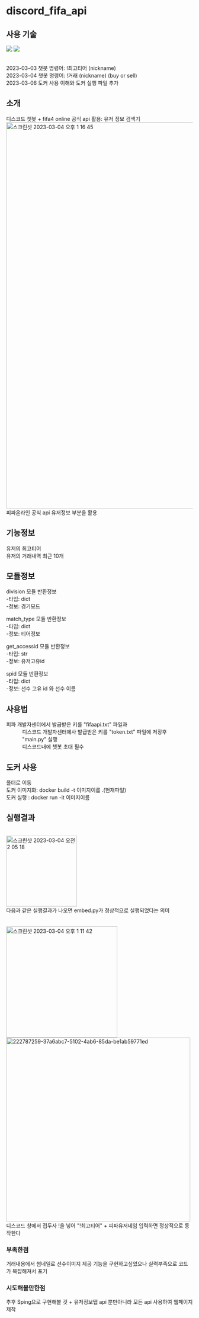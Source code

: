 # discord_fifa_api

## 사용 기술
 <img src="https://img.shields.io/badge/Python-3178C6?style=flat&logo=Python&logoColor=white"/>
<img src="https://img.shields.io/badge/Docker-2496ED?style=flat&logo=Docker&logoColor=white"/>

</br> 2023-03-03 챗봇 명령어: !최고티어 (nickname)
</br> 2023-03-04 챗봇 명령어: !거래 (nickname) (buy or sell)
</br> 2023-03-06 도커 사용 이해와 도커 실행 파일 추가

## 소개
디스코드 챗봇 + fifa4 online 공식 api 활용: 유저 정보 검색기
<img width="1043" alt="스크린샷 2023-03-04 오후 1 16 45" src="https://user-images.githubusercontent.com/100204926/222875255-a5a431cf-8d97-4f43-bfd8-2d323a88fe99.png">피파온라인 공식 api 유저정보 부분을 활용 

## 기능정보
유저의 최고티어</br>
유저의 거래내역 최근 10개



## 모듈정보

division 모듈 반환정보</br>
-타입: dict</br>
-정보: 경기모드</br>

match_type 모듈 반환정보</br>
-타입: dict</br>
-정보: 티어정보</br>

get_accessid 모듈 반환정보</br>
-타입: str</br>
-정보: 유저고유id</br>

spid 모듈 반환정보</br>
-타입: dict</br>
-정보: 선수 고유 id 와 선수 이름</br>

## 사용법
피파 개발자센터에서 발급받은 키를 "fifaapi.txt" 파일과
      </br>&nbsp;&nbsp;&nbsp;&nbsp;&nbsp;&nbsp;&nbsp;&nbsp;&nbsp;&nbsp;&nbsp;디스코드 개발자센터에사 발급받은 키를 "token.txt" 파일에 저장후 
      </br>&nbsp;&nbsp;&nbsp;&nbsp;&nbsp;&nbsp;&nbsp;&nbsp;&nbsp;&nbsp;&nbsp;"main.py" 실행
      </br>&nbsp;&nbsp;&nbsp;&nbsp;&nbsp;&nbsp;&nbsp;&nbsp;&nbsp;&nbsp;&nbsp;디스코드내에 챗봇 초대 필수


## 도커 사용
폴더로 이동 </br>
도커 이미지화: docker build -t 이미지이름 .(현재파일)</br>
도커 실행 : docker run -it 이미지이름

## 실행결과
</br><img width="191" alt="스크린샷 2023-03-04 오전 2 05 18" src="https://user-images.githubusercontent.com/100204926/222782689-525cb383-9c4a-427c-8af3-8da881a85938.png">
</br> 다음과 같은 실행결과가 나오면 embed.py가 정상적으로 실행되었다는 의미
</br>
</br>
</br><img width="300" alt="스크린샷 2023-03-04 오후 1 11 42" src="https://user-images.githubusercontent.com/100204926/222875128-a1f42226-e872-443f-a105-7ac47bc3451e.png"> <img width="497" alt="222787259-37a6abc7-5102-4ab6-85da-be1ab59771ed" src="https://user-images.githubusercontent.com/100204926/223003642-3552ce52-ff58-451e-a985-ced1b3745ddd.png">
</br> 디스코드 창에서 접두사 !을 넣어 "!최고티어" + 피파유저네임 입력하면 정상적으로 동작한다



### 부족한점
거래내용에서 썸네일로 선수이미지 제공 기능을 구현하고싶었으나 실력부족으로 코드가 복잡해져서 포기

### 시도해볼만한점
추후 Sping으로 구현해볼 것 + 유저정보탭 api 뿐만아니라 모든 api 사용하여 웹페이지 제작
